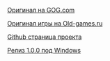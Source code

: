 [Оригинал на GOG.com](https://www.gog.com/game/caesar_3)

[Оригинал игры на Old-games.ru](https://www.old-games.ru/game/87.html)

[Github страница проекта](https://github.com/bvschaik/julius)

[Релиз 1.0.0 под Windows](https://github.com/bvschaik/julius/releases)

